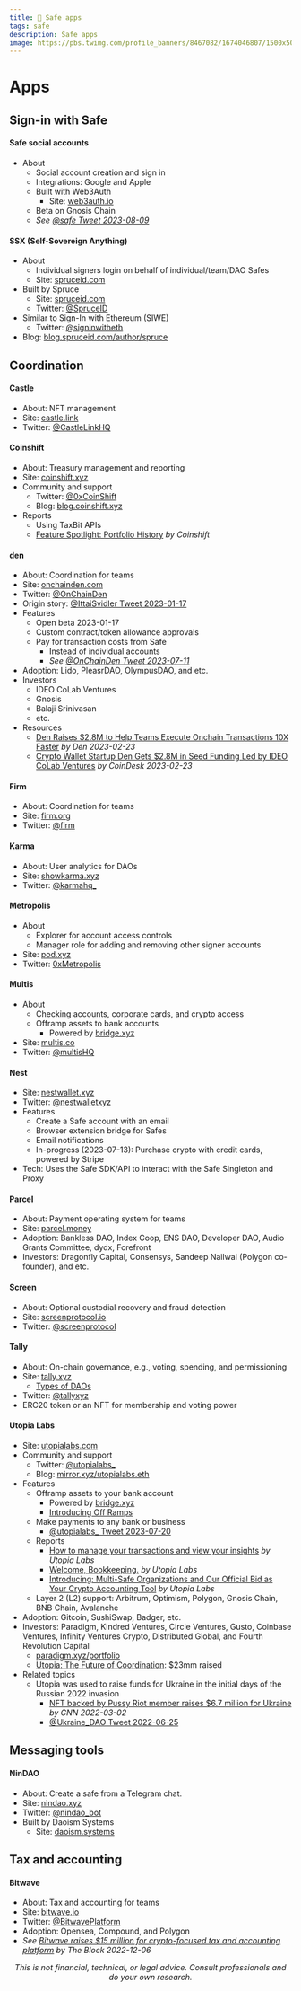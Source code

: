 ```yaml
---
title: 🔰 Safe apps
tags: safe
description: Safe apps
image: https://pbs.twimg.com/profile_banners/8467082/1674046807/1500x500
---
```


Apps
===

## Sign-in with Safe

#### Safe social accounts

- About
    - Social account creation and sign in
    - Integrations: Google and Apple
    - Built with Web3Auth
        - Site: [web3auth.io](https://web3auth.io)
    - Beta on Gnosis Chain
    - *See [@safe Tweet 2023-08-09](https://twitter.com/safe/status/1689313162817093633)*

#### SSX (Self-Sovereign Anything)

- About
    - Individual signers login on behalf of individual/team/DAO Safes
    - Site: [spruceid.com](https://spruceid.com)
- Built by Spruce
    - Site: [spruceid.com](https://spruceid.com)
    - Twitter: [@SpruceID](https://twitter.com/spruceid)
- Similar to Sign-In with Ethereum (SIWE)
    - Twitter: [@signinwitheth](https://twitter.com/signinwitheth)
- Blog: [blog.spruceid.com/author/spruce](https://blog.spruceid.com/author/spruce)

## Coordination

#### Castle

- About: NFT management
- Site: [castle.link](https://castle.link)
- Twitter: [@CastleLinkHQ](https://twitter.com/CastleLinkHQ)

#### Coinshift

- About: Treasury management and reporting
- Site: [coinshift.xyz](https://coinshift.xyz/)
- Community and support
    - Twitter: [@0xCoinShift](https://twitter.com/0xCoinshift) 
    - Blog: [blog.coinshift.xyz](https://blog.coinshift.xyz)
- Reports
    - Using TaxBit APIs
    - [Feature Spotlight: Portfolio History](https://blog.coinshift.xyz/portfolio-history) *by Coinshift*

#### den

- About: Coordination for teams
- Site: [onchainden.com](https://www.onchainden.com)
- Twitter: [@OnChainDen](https://twitter.com/OnChainDen)
- Origin story: [@IttaiSvidler Tweet 2023-01-17](https://twitter.com/IttaiSvidler/status/1615364681157468163)
- Features
    - Open beta 2023-01-17
    - Custom contract/token allowance approvals
    - Pay for transaction costs from Safe
        - Instead of individual accounts
        - *See [@OnChainDen Tweet 2023-07-11](https://twitter.com/OnChainDen/status/1678760342422183937)*
- Adoption: Lido, PleasrDAO, OlympusDAO, and etc.
- Investors
    - IDEO CoLab Ventures
    - Gnosis
    - Balaji Srinivasan
    - etc.
- Resources
    - [Den Raises $2.8M to Help Teams Execute Onchain Transactions 10X Faster](https://www.onchainden.com/blog/fundraise) *by Den 2023-02-23*
    - [Crypto Wallet Startup Den Gets $2.8M in Seed Funding Led by IDEO CoLab Ventures](https://www.coindesk.com/business/2023/02/22/crypto-wallet-startup-den-gets-28m-in-seed-funding-led-by-ideo-colab-ventures/) *by CoinDesk 2023-02-23*

#### Firm

- About: Coordination for teams
- Site: [firm.org](https://firm.org/)
- Twitter: [@firm](https://twitter.com/firm)

#### Karma

- About: User analytics for DAOs
- Site: [showkarma.xyz](https://www.showkarma.xyz/)
- Twitter: [@karmahq_](https://twitter.com/karmahq_)

#### Metropolis

- About
    - Explorer for account access controls
    - Manager role for adding and removing other signer accounts
- Site: [pod.xyz](https://pod.xyz)
- Twitter: [0xMetropolis](https://twitter.com/0xMetropolis)

#### Multis

- About
    - Checking accounts, corporate cards, and crypto access
    - Offramp assets to bank accounts
        - Powered by [bridge.xyz](https://www.bridge.xyz)
- Site: [multis.co](https://multis.co)
- Twitter: [@multisHQ](https://twitter.com/multishq)

#### Nest

- Site: [nestwallet.xyz](https://nestwallet.xyz/)
- Twitter: [@nestwalletxyz](https://twitter.com/nestwalletxyz)
- Features
    - Create a Safe account with an email
    - Browser extension bridge for Safes
    - Email notifications
    - In-progress (2023-07-13): Purchase crypto with credit cards, powered by Stripe
- Tech: Uses the Safe SDK/API to interact with the Safe Singleton and Proxy

#### Parcel

- About: Payment operating system for teams
- Site: [parcel.money](https://parcel.money)
- Adoption: Bankless DAO, Index Coop, ENS DAO, Developer DAO, Audio Grants Committee, dydx, Forefront
- Investors: Dragonfly Capital, Consensys, Sandeep Nailwal (Polygon co-founder), and etc.

#### Screen

- About: Optional custodial recovery and fraud detection
- Site: [screenprotocol.io](https://screenprotocol.io)
- Twitter: [@screenprotocol](https://twitter.com/screenprotocol)

#### Tally

- About: On-chain governance, e.g., voting, spending, and permissioning
- Site: [tally.xyz](https://www.tally.xyz)
    - [Types of DAOs](https://www.tally.xyz/add-a-dao)
- Twitter: [@tallyxyz](https://twitter.com/tallyxyz)
- ERC20 token or an NFT for membership and voting power

#### Utopia Labs

- Site: [utopialabs.com](https://www.utopialabs.com/)
- Community and support
    - Twitter: [@utopialabs_](https://twitter.com/utopialabs_)
    - Blog: [mirror.xyz/utopialabs.eth](https://mirror.xyz/utopialabs.eth)
- Features
    - Offramp assets to your bank account
        - Powered by [bridge.xyz](https://www.bridge.xyz)
        - [Introducing Off Ramps](https://mirror.xyz/utopialabs.eth/U02sqbb6mt9MDdjaykz2DGfDbiJZtF0gz2hSo7HLHNM)
    - Make payments to any bank or business
        - [@utopialabs_ Tweet 2023-07-20](https://twitter.com/utopialabs_/status/1682104692246212608)
    - Reports
        - [How to manage your transactions and view your insights](https://utopia-labs.notion.site/How-to-manage-your-transactions-and-view-your-insights-7b13e55a3f0742ffb66d66eb4679114f) *by Utopia Labs*
        - [Welcome, Bookkeeping.](https://mirror.xyz/utopialabs.eth/8Wrz2Y2FuE9klFh4sbmcw9ds5j6rhPt7VkHTTlSkFXY) *by Utopia Labs*
        - [Introducing: Multi-Safe Organizations and Our Official Bid as Your Crypto Accounting Tool](https://mirror.xyz/utopialabs.eth/1QeX3L2IPUFGXJ5GINaUyi75DH2U0w9oRc5eT7XdDlM) *by Utopia Labs*
    - Layer 2 (L2) support: Arbitrum, Optimism, Polygon, Gnosis Chain, BNB Chain, Avalanche
- Adoption: Gitcoin, SushiSwap, Badger, etc.
- Investors: Paradigm, Kindred Ventures, Circle Ventures, Gusto, Coinbase Ventures, Infinity Ventures Crypto, Distributed Global, and Fourth Revolution Capital
    - [paradigm.xyz/portfolio](https://www.paradigm.xyz/portfolio)
    - [Utopia: The Future of Coordination](https://mirror.xyz/utopialabs.eth/H1-KPA2HxHzow0WQt35afJl-uQtTv2alTzFqRpRXeNU): $23mm raised
- Related topics
    - Utopia was used to raise funds for Ukraine in the initial days of the Russian 2022 invasion
        - [NFT backed by Pussy Riot member raises $6.7 million for Ukraine](https://www.cnn.com/style/article/ukrainedao-pussy-riot-nft-flag-war-fundraising/index.html) *by CNN 2022-03-02*
        - [@Ukraine_DAO Tweet 2022-06-25](https://twitter.com/Ukraine_DAO/status/1540845735297572864)

## Messaging tools

#### NinDAO

- About: Create a safe from a Telegram chat.
- Site: [nindao.xyz](https://nindao.xyz)
- Twitter: [@nindao_bot](https://twitter.com/nindao_bot)
- Built by Daoism Systems
    - Site: [daoism.systems](https://daoism.systems)

## Tax and accounting

#### Bitwave

- About: Tax and accounting for teams
- Site: [bitwave.io](https://www.bitwave.io)
- Twitter: [@BitwavePlatform](https://twitter.com/bitwaveplatform)
- Adoption: Opensea, Compound, and Polygon 
- *See [Bitwave raises $15 million for crypto-focused tax and accounting platform](https://www.theblock.co/post/192648/bitwave-raises-15-million-for-crypto-focused-tax-and-accounting-platform) by The Block 2022-12-06*

<p style="text-align: center; font-style: italic">This is not financial, technical, or legal advice. Consult professionals and do your own research.</p>

<style>
    .markdown-body h1 {
        font-weight: 700;
        font-size: 3.4rem;
    }
    .markdown-body {
        font-size: 1.8rem;
    }
    .markdown-body a:link {
        color: #3C8974
    }
    .markdown-body a:hover {
        color: #225347 
    }
    .markdown-body a:active {
        color: #225347
    }
</style>